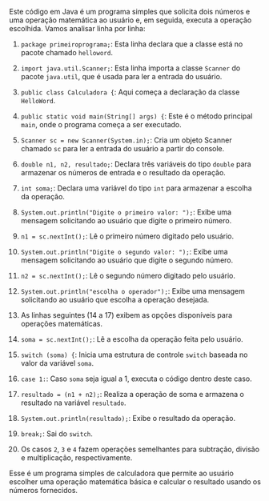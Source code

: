 Este código em Java é um programa simples que solicita dois números e uma operação matemática ao usuário e, em seguida, executa a operação escolhida. Vamos analisar linha por linha:

1. `package primeiroprograma;`: Esta linha declara que a classe está no pacote chamado `helloword`.

2. `import java.util.Scanner;`: Esta linha importa a classe `Scanner` do pacote `java.util`, que é usada para ler a entrada do usuário.

3. `public class Calculadora {`: Aqui começa a declaração da classe `HelloWord`.

4. `public static void main(String[] args) {`: Este é o método principal `main`, onde o programa começa a ser executado.

5. `Scanner sc = new Scanner(System.in);`: Cria um objeto Scanner chamado `sc` para ler a entrada do usuário a partir do console.

6. `double n1, n2, resultado;`: Declara três variáveis do tipo `double` para armazenar os números de entrada e o resultado da operação.

7. `int soma;`: Declara uma variável do tipo `int` para armazenar a escolha da operação.

8. `System.out.println("Digite o primeiro valor: ");`: Exibe uma mensagem solicitando ao usuário que digite o primeiro número.

9. `n1 = sc.nextInt();`: Lê o primeiro número digitado pelo usuário.

10. `System.out.println("Digite o segundo valor: ");`: Exibe uma mensagem solicitando ao usuário que digite o segundo número.

11. `n2 = sc.nextInt();`: Lê o segundo número digitado pelo usuário.

12. `System.out.println("escolha o operador");`: Exibe uma mensagem solicitando ao usuário que escolha a operação desejada.

13. As linhas seguintes (14 a 17) exibem as opções disponíveis para operações matemáticas.

14. `soma = sc.nextInt();`: Lê a escolha da operação feita pelo usuário.

15. `switch (soma) {`: Inicia uma estrutura de controle `switch` baseada no valor da variável `soma`.

16. `case 1:`: Caso `soma` seja igual a 1, executa o código dentro deste caso.

17. `resultado = (n1 + n2);`: Realiza a operação de soma e armazena o resultado na variável `resultado`.

18. `System.out.println(resultado);`: Exibe o resultado da operação.

19. `break;`: Sai do `switch`.

20. Os casos `2`, `3` e `4` fazem operações semelhantes para subtração, divisão e multiplicação, respectivamente.

Esse é um programa simples de calculadora que permite ao usuário escolher uma operação matemática básica e calcular o resultado usando os números fornecidos.
